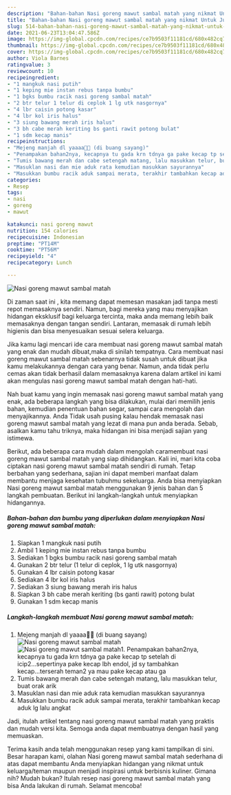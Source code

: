 ```yaml
---
description: "Bahan-bahan Nasi goreng mawut sambal matah yang nikmat Untuk Jualan"
title: "Bahan-bahan Nasi goreng mawut sambal matah yang nikmat Untuk Jualan"
slug: 514-bahan-bahan-nasi-goreng-mawut-sambal-matah-yang-nikmat-untuk-jualan
date: 2021-06-23T13:04:47.586Z
image: https://img-global.cpcdn.com/recipes/ce7b9503f11181cd/680x482cq70/nasi-goreng-mawut-sambal-matah-foto-resep-utama.jpg
thumbnail: https://img-global.cpcdn.com/recipes/ce7b9503f11181cd/680x482cq70/nasi-goreng-mawut-sambal-matah-foto-resep-utama.jpg
cover: https://img-global.cpcdn.com/recipes/ce7b9503f11181cd/680x482cq70/nasi-goreng-mawut-sambal-matah-foto-resep-utama.jpg
author: Viola Barnes
ratingvalue: 3
reviewcount: 10
recipeingredient:
- "1 mangkuk nasi putih"
- "1 keping mie instan rebus tanpa bumbu"
- "1 bgks bumbu racik nasi goreng sambal matah"
- "2 btr telur 1 telur di ceplok 1 lg utk nasgornya"
- "4 lbr caisin potong kasar"
- "4 lbr kol iris halus"
- "3 siung bawang merah iris halus"
- "3 bh cabe merah keriting bs ganti rawit potong bulat"
- "1 sdm kecap manis"
recipeinstructions:
- "Mejeng manjah dl yaaaa🤭😋 (di buang sayang)"
- "Penampakan bahan2nya, kecapnya tu gada krn tdnya ga pake kecap tp setelah di icip2...sepertinya pake kecap lbh endol, jd sy tambahkan kecap...terserah teman2 ya mau pake kecap atau ga"
- "Tumis bawang merah dan cabe setengah matang, lalu masukkan telur, buat orak arik"
- "Masuklan nasi dan mie aduk rata kemudian masukkan sayurannya"
- "Masukkan bumbu racik aduk sampai merata, terakhir tambahkan kecap aduk lg lalu angkat"
categories:
- Resep
tags:
- nasi
- goreng
- mawut

katakunci: nasi goreng mawut 
nutrition: 154 calories
recipecuisine: Indonesian
preptime: "PT14M"
cooktime: "PT56M"
recipeyield: "4"
recipecategory: Lunch

---
```



![Nasi goreng mawut sambal matah](https://img-global.cpcdn.com/recipes/ce7b9503f11181cd/680x482cq70/nasi-goreng-mawut-sambal-matah-foto-resep-utama.jpg)

Di zaman  saat ini , kita memang dapat memesan masakan jadi tanpa mesti repot memasaknya sendiri. Namun, bagi mereka yang mau menyajikan hidangan eksklusif bagi keluarga tercinta, maka anda memang lebih baik memasaknya dengan tangan sendiri. Lantaran, memasak di rumah lebih higienis dan bisa menyesuaikan sesuai selera keluarga.

Jika kamu lagi mencari ide cara membuat nasi goreng mawut sambal matah yang enak dan mudah dibuat,maka di sinilah tempatnya. Cara membuat nasi goreng mawut sambal matah  sebenarnya tidak susah untuk dibuat jika kamu melakukannya dengan cara yang benar. Namun, anda tidak perlu cemas akan tidak berhasil dalam memasaknya 
karena dalam artikel ini kami akan mengulas nasi goreng mawut sambal matah dengan hati-hati.  



Nah buat kamu yang ingin memasak nasi goreng mawut sambal matah yang enak, ada beberapa langkah yang bisa dilakukan, mulai dari memilih jenis bahan, kemudian penentuan bahan segar, sampai cara mengolah dan menyajikannya. Anda Tidak usah pusing kalau hendak memasak nasi goreng mawut sambal matah yang lezat di mana pun anda berada. Sebab, asalkan kamu  tahu triknya, maka hidangan ini bisa menjadi sajian yang istimewa.

Berikut, ada beberapa cara mudah dalam mengolah caramembuat nasi goreng mawut sambal matah yang siap dihidangkan. Kali ini, mari kita coba ciptakan nasi goreng mawut sambal matah sendiri di rumah. Tetap berbahan yang sederhana, sajian ini dapat memberi manfaat dalam membantu menjaga kesehatan tubuhmu sekeluarga. Anda bisa menyiapkan Nasi goreng mawut sambal matah menggunakan 9 jenis bahan dan 5 langkah pembuatan. Berikut ini langkah-langkah untuk menyiapkan hidangannya.

<!--inarticleads1-->

##### Bahan-bahan dan bumbu yang diperlukan dalam menyiapkan Nasi goreng mawut sambal matah:

1. Siapkan 1 mangkuk nasi putih
1. Ambil 1 keping mie instan rebus tanpa bumbu
1. Sediakan 1 bgks bumbu racik nasi goreng sambal matah
1. Gunakan 2 btr telur (1 telur di ceplok, 1 lg utk nasgornya)
1. Gunakan 4 lbr caisin potong kasar
1. Sediakan 4 lbr kol iris halus
1. Sediakan 3 siung bawang merah iris halus
1. Siapkan 3 bh cabe merah keriting (bs ganti rawit) potong bulat
1. Gunakan 1 sdm kecap manis




<!--inarticleads2-->

##### Langkah-langkah membuat Nasi goreng mawut sambal matah:

1. Mejeng manjah dl yaaaa🤭😋 (di buang sayang)
<img src="https://img-global.cpcdn.com/steps/86174aa05d11abf0/160x128cq70/nasi-goreng-mawut-sambal-matah-langkah-memasak-1-foto.jpg" alt="Nasi goreng mawut sambal matah"><img src="https://img-global.cpcdn.com/steps/a2cbbe8ff8b9417a/160x128cq70/nasi-goreng-mawut-sambal-matah-langkah-memasak-1-foto.jpg" alt="Nasi goreng mawut sambal matah">1. Penampakan bahan2nya, kecapnya tu gada krn tdnya ga pake kecap tp setelah di icip2...sepertinya pake kecap lbh endol, jd sy tambahkan kecap...terserah teman2 ya mau pake kecap atau ga
1. Tumis bawang merah dan cabe setengah matang, lalu masukkan telur, buat orak arik
1. Masuklan nasi dan mie aduk rata kemudian masukkan sayurannya
1. Masukkan bumbu racik aduk sampai merata, terakhir tambahkan kecap aduk lg lalu angkat




Jadi, itulah artikel tentang  nasi goreng mawut sambal matah  yang praktis dan mudah versi kita. Semoga anda dapat membuatnya dengan hasil yang memuaskan. 

Terima kasih anda telah menggunakan resep yang kami tampilkan di sini. Besar harapan kami, olahan  Nasi goreng mawut sambal matah sederhana di atas dapat membantu Anda menyiapkan hidangan yang nikmat untuk keluarga/teman maupun menjadi inspirasi untuk berbisnis kuliner. Gimana nih? Mudah bukan? Itulah resep nasi goreng mawut sambal matah yang bisa Anda lakukan di rumah. Selamat mencoba!

